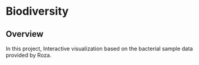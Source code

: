 # Biodiversity
## Overview
In this project, Interactive visualization based on the bacterial sample data provided by Roza.
